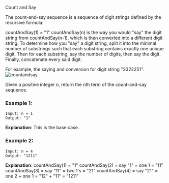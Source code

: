 Count and Say
 
The count-and-say sequence is a sequence of digit strings defined by the recursive formula:

countAndSay(1) = "1"
countAndSay(n) is the way you would "say" the digit string from countAndSay(n-1), which is then converted into a different digit string.
To determine how you "say" a digit string, split it into the minimal number of substrings such that each substring contains exactly one unique digit. Then for each substring, say the number of digits, then say the digit. Finally, concatenate every said digit.

For example, the saying and conversion for digit string "3322251":
![countandsay](https://github.com/Aishwariyaa-Anand/Competitive-Coding/assets/124241367/34fe388b-3d6e-49a4-ab89-ff4f5012b2c7)


Given a positive integer n, return the nth term of the count-and-say sequence.

 
### Example 1:
```
Input: n = 1
Output: "1"
```
**Explanation**: This is the base case.


### Example 2:
```
Input: n = 4
Output: "1211"
```
**Explanation**:
countAndSay(1) = "1"
countAndSay(2) = say "1" = one 1 = "11"
countAndSay(3) = say "11" = two 1's = "21"
countAndSay(4) = say "21" = one 2 + one 1 = "12" + "11" = "1211"
